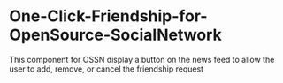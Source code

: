# One-Click-Friendship-for-OpenSource-SocialNetwork
This component for OSSN display a button on the news feed to allow the user to add, remove, or cancel the friendship request
